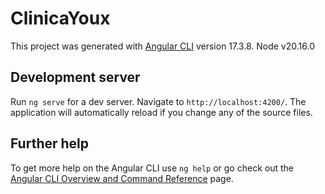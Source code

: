 # ClinicaYoux

This project was generated with [Angular CLI](https://github.com/angular/angular-cli) version 17.3.8.
Node v20.16.0

## Development server

Run `ng serve` for a dev server. Navigate to `http://localhost:4200/`. The application will automatically reload if you change any of the source files.



## Further help

To get more help on the Angular CLI use `ng help` or go check out the [Angular CLI Overview and Command Reference](https://angular.io/cli) page.
